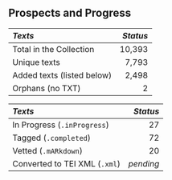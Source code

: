 ## Prospects and Progress

| *Texts* | *Status* |
|:--- | ------:|
| Total in the Collection | 10,393 |
| Unique texts | 7,793 |
| Added texts (listed below) | 2,498 |
| Orphans (no TXT) | 2 |

| *Texts* | *Status* |
|:--- | ------:|
| In Progress (`.inProgress`) | 27 |
| Tagged (`.completed`) | 72 |
| Vetted (`.mARkdown`) | 20 |
| Converted to TEI XML  (`.xml`) | _pending_ |
